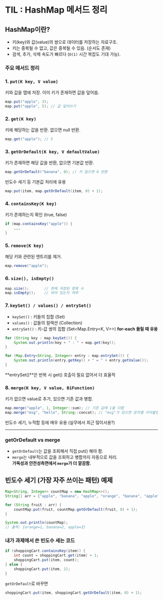 # TIL : HashMap 메서드 정리

## HashMap이란?
- 키(key)와 값(value)의 쌍으로 데이터를 저장하는 자료구조.
- 키는 중복될 수 없고, 값은 중복될 수 있음. (순서도 존재)
- 검색, 추가, 삭제 속도가 빠르다 (`O(1)` 시간 복잡도 기대 가능).

### 주요 메서드 정리

### 1. `put(K key, V value)`
키와 값을 맵에 저장. 이미 키가 존재하면 값을 덮어씀.
```java
map.put("apple", 3);
map.put("apple", 5); // 값 덮어쓰기
```

### 2. `get(K key)`
키에 해당하는 값을 반환. 없으면 null 반환.
```java
map.get("apple"); // 5
```

### 3. `getOrDefault(K key, V defaultValue)`
키가 존재하면 해당 값을 반환, 없으면 기본값 반환.
```java
map.getOrDefault("banana", 0); // 키 없으면 0 반환
```
빈도수 세기 등 기본값 처리에 유용
```java
map.put(item, map.getOrDefault(item, 0) + 1);
```

### 4. `containsKey(K key)`
키가 존재하는지 확인 (true, false)
```java
if (map.containsKey("apple")) {
    ...
}
```

### 5. `remove(K key)`
해당 키와 관련된 엔트리를 제거.
```java
map.remove("apple");
```

### 6. `size(), isEmpty()`
```java
map.size();       // 현재 저장된 항목 수
map.isEmpty();    // 비어 있는지 여부
```

### 7. `keySet() / values() / entrySet()`
- `keySet()` : 키들의 집합 (Set<K>)
- `values()` : 값들의 컬렉션 (Collection<V>)
- `entrySet()` : 키-값 쌍의 집합 (Set<Map.Entry<K, V>>)  **for-each 돌릴 때 유용**
```java
for (String key : map.keySet()) {
    System.out.println(key + " : " + map.get(key));
}

for (Map.Entry<String, Integer> entry : map.entrySet()) {
    System.out.println(entry.getKey() + " = " + entry.getValue());
}
```
**entrySet()**은 반복 시 get() 호출이 필요 없어서 더 효율적

### 8. `merge(K key, V value, BiFunction)`
키가 없으면 value로 추가, 있으면 기존 값과 병합.
```java
map.merge("apple", 1, Integer::sum); // 기존 값에 1을 더함
map.merge("msg", "hello", String::concat); // "msg"가 있으면 문자열 이어붙임
```
빈도수 세기, 누적합 등에 매우 유용 (실무에서 최근 많이사용?)

---
### getOrDefault vs merge
- `getOrDefault`는 값을 조회해서 직접 put() 해야 함.
- `merge`는 내부적으로 값을 조회하고 병합까지 자동으로 처리.  
**가독성과 안전성측면에서 `merge`가 더 깔끔함.**

## 빈도수 세기 (가장 자주 쓰이는 패턴) 예제
```java
Map<String, Integer> countMap = new HashMap<>();
String[] arr = {"apple", "banana", "apple", "orange", "banana", "apple"};

for (String fruit : arr) {
    countMap.put(fruit, countMap.getOrDefault(fruit, 0) + 1);
}

System.out.println(countMap);
// 출력: {orange=1, banana=2, apple=3}
```
### 내가 과제에서 쓴 빈도수 세는 코드
```java
if (shoppingCart.containsKey(item)) {
    int count = shoppingCart.get(item) + 1;
    shoppingCart.put(item, count);
} else {
    shoppingCart.put(item, 1);
}
```
`getOrDefault`로 바꾸면
```java
shoppingCart.put(item, shoppingCart.getOrDefault(item, 0) + 1);
```
